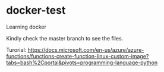 # docker-test
Learning docker

Kindly check the master branch to see the files.

Turorial: https://docs.microsoft.com/en-us/azure/azure-functions/functions-create-function-linux-custom-image?tabs=bash%2Cportal&pivots=programming-language-python
